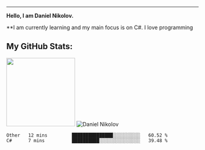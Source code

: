 ---
**Hello, I am Daniel Nikolov.**

**I am currently learning and my main focus is on C#. I love programming

## My GitHub Stats:
<img height="180em" src="https://github-readme-stats.vercel.app/api?username=kace123&show_icons=true&hide_border=true&&count_private=true&include_all_commits=true" />
<span align="left"> <img src="https://github-readme-stats.vercel.app/api/top-langs/?username=kace123&hide=php,ruby,batchfile,Java,handlebars&langs_count=8&title_color=fff&icon_color=79ff97&text_color=9f9f9f&bg_color=151515" alt="Daniel Nikolov" /></span>
</div>

<!--START_SECTION:waka-->
```text
Other   12 mins         ███████████████░░░░░░░░░░   60.52 % 
C#      7 mins          ██████████░░░░░░░░░░░░░░░   39.48 % 
```
<!--END_SECTION:waka-->

